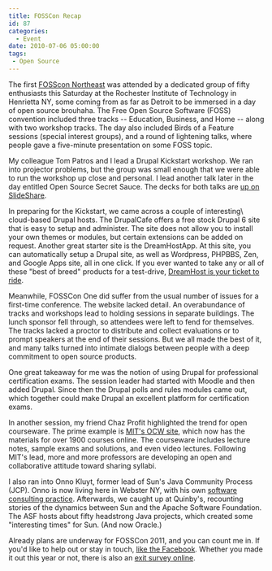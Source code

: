 ```yaml
---
title: FOSSCon Recap
id: 87
categories:
  - Event
date: 2010-07-06 05:00:00
tags:
 - Open Source
---
```


The first [FOSScon Northeast](http://www.fosscon.org/) was attended by a dedicated group of fifty enthusiasts this Saturday at the Rochester Institute of Technology in Henrietta NY, some coming from as far as Detroit to be immersed in a day of open source brouhaha. The Free Open Source Software (FOSS) convention included three tracks -- Education, Business, and Home -- along with two workshop tracks. The day also included Birds of a Feature sessions (special interest groups), and a round of lightening talks, where people gave a five-minute presentation on some FOSS topic.

My colleague Tom Patros and I lead a Drupal Kickstart workshop. We ran into projector problems, but the group was small enough that we were able to run the workshop up close and personal. I lead another talk later in the day entitled Open Source Secret Sauce. The decks for both talks are [up on SlideShare](http://www.slideshare.net/ted.husted).

In preparing for the Kickstart, we came across a couple of interesting\ cloud-based Drupal hosts. The DrupalCafe offers a free stock Drupal 6 site that is easy to setup and administer. The site does not allow you to install your own themes or modules, but certain extensions can be added on request. Another great starter site is the DreamHostApp. At this site, you can automatically setup a Drupal site, as well as Wordpress, PHPBBS, Zen, and Google Apps site, all in one click. If you ever wanted to take any or all of these "best of breed" products for a test-drive, [DreamHost is your ticket to ride](http://www.dreamhostapps.com/).

Meanwhile, FOSSCon One did suffer from the usual number of issues for a first-time conference. The website lacked detail. An overabundance of tracks and workshops lead to holding sessions in separate buildings. The lunch sponsor fell through, so attendees were left to fend for themselves. The tracks lacked a proctor to distribute and collect evaluations or to prompt speakers at the end of their sessions. But we all made the best of it, and many talks turned into intimate dialogs between people with a deep commitment to open source products.

One great takeaway for me was the notion of using Drupal for professional certification exams. The session leader had started with Moodle and then added Drupal. Since then the Drupal polls and rules modules came out, which together could make Drupal an excellent platform for certification exams.

In another session, my friend Chaz Profit highlighted the trend for open courseware. The prime example is [MIT's OCW site](http://ocw.mit.edu/), which now has the materials for over 1900 courses online. The courseware includes lecture notes, sample exams and solutions, and even video lectures. Following MIT's lead, more and more professors are developing an open and collaborative attitude toward sharing syllabi.

I also ran into Onno Kluyt, former lead of Sun's Java Community Process (JCP). Onno is now living here in Webster NY, with his own [software consulting practice](http://onno-consulting.com/). Afterwards, we caught up at Quinby's, recounting stories of the dynamics between Sun and the Apache Software Foundation. The ASF hosts about fifty headstrong Java projects, which created some "interesting times" for Sun. (And now Oracle.)

Already plans are underway for FOSSCon 2011, and you can count me in. If you'd like to help out or stay in touch, [like the Facebook](http://www.facebook.com/home.php#%21/pages/FOSSCON/299401805981). Whether you made it out this year or not, there is also an [exit survey online](http://bit.ly/cc9Zim).